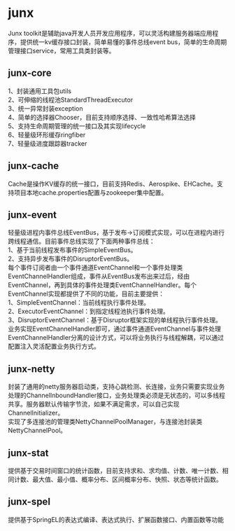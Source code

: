 # junx
Junx toolkit是辅助java开发人员开发应用程序，可以灵活构建服务器端应用程序，提供统一kv缓存接口封装，简单易懂的事件总线event bus，简单的生命周期管理接口service，常用工具类封装等。

## junx-core
1、封装通用工具包utils<br/>
2、可伸缩的线程池StandardThreadExecutor<br/>
3、统一异常封装exception<br/>
4、简单的选择器Chooser，目前支持顺序选择、一致性哈希算法选择<br/>
5、支持生命周期管理的统一接口及其实现lifecycle<br/>
6、轻量级环形缓存ringfiber<br/>
7、轻量级进度跟踪器tracker<br/>

## junx-cache
Cache是操作KV缓存的统一接口，目前支持Redis、Aerospike、EHCache。支持项目本地cache.properties配置与zookeeper集中配置。

## junx-event
轻量级进程内事件总线EventBus，基于发布->订阅模式实现，可以在进程内进行跨线程通信。目前事件总线实现了下面两种事件总线：<br/>
1、基于当前线程发布事件的SimpleEventBus。<br/>
2、支持异步发布事件的DisruptorEventBus。<br/>
每个事件订阅者由一个事件通道EventChannel和一个事件处理类EventChannelHandler组成，事件从EventBus发布出来过后，经由EventChannel，再到具体的事件处理类EventChannelHandler。每个EventChannel实现都提供了不同的功能，目前主要提供：<br/>
1、SimpleEventChannel：当前线程执行事件处理。<br/>
2、ExecutorEventChannel：到指定线程池执行事件处理。<br/>
3、DisruptorEventChannel：基于Disruptor框架实现的单线程执行事件处理。<br/>
业务实现EventChannelHandler即可，通过事件通道EventChannel与事件处理EventChannelHandler分离的设计方式，可以将业务执行与线程解耦，可以通过配置注入灵活配置业务执行方式。

## junx-netty
封装了通用的netty服务器启动类，支持心跳检测、长连接，业务只需要实现业务处理的ChannelInboundHandler接口，业务处理类必须是无状态的，可以多线程共享。服务器默认传输字节流，如果不满足需求，可以自己实现ChannelInitializer。<br/>
实现了多连接池的管理类NettyChannelPoolManager，与连接池封装类NettyChannelPool。

## junx-stat
提供基于交易时间窗口的统计函数，目前支持求和、求均值、计数、唯一计数、相同计数、最大值、最小值、概率分布、区间概率分布、快照、状态等统计函数。

## junx-spel
提供基于SpringEL的表达式编译、表达式执行、扩展函数接口、内置函数等功能

